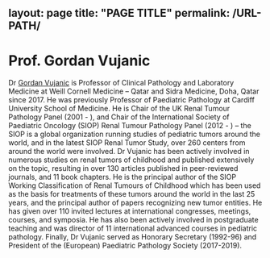layout: page
title: "PAGE TITLE"
permalink: /URL-PATH/
-----------------------
# Prof. Gordan Vujanic
Dr [Gordan Vujanic](https://g.co/kgs/FRouxD) is Professor of Clinical Pathology and Laboratory Medicine at Weill Cornell Medicine – Qatar and Sidra Medicine, Doha, Qatar since 2017. He was previously Professor of Paediatric Pathology at Cardiff University School of Medicine. He is Chair of the UK Renal Tumour Pathology Panel (2001 - ), and Chair of the International Society of Paediatric Oncology (SIOP) Renal Tumour Pathology Panel (2012 - ) – the SIOP is a global organization running studies of pediatric tumors around the world, and in the latest SIOP Renal Tumor Study, over 260 centers from around the world were involved. Dr Vujanic has been actively involved in numerous studies on renal tumors of childhood and published extensively on the topic, resulting in over 130 articles published in peer-reviewed journals, and 11 book chapters. He is the principal author of the SIOP Working Classification of Renal Tumours of Childhood which has been used as the basis for treatments of these tumors around the world in the last 25 years, and the principal author of papers recognizing new tumor entities. He has given over 110 invited lectures at international congresses, meetings, courses, and symposia. He has also been actively involved in postgraduate teaching and was director of 11 international advanced courses in pediatric pathology. Finally, Dr Vujanic served as Honorary Secretary (1992-96) and President of the (European) Paediatric Pathology Society (2017-2019). 

